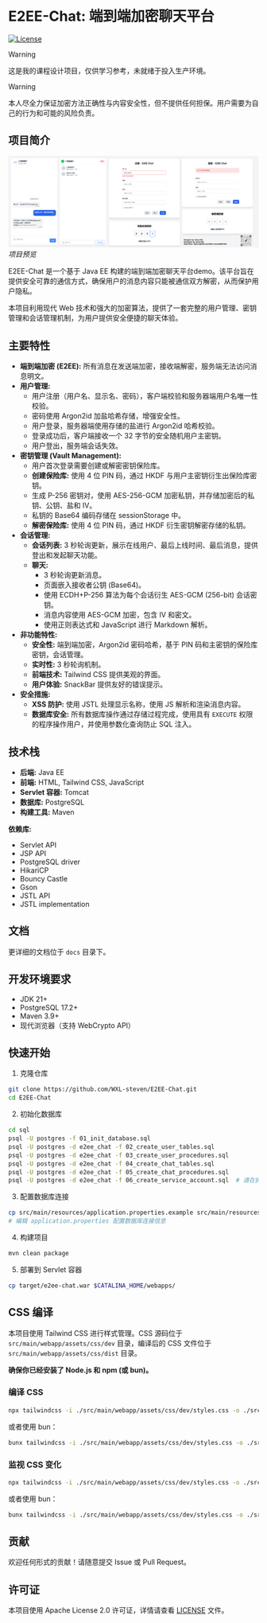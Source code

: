 # E2EE-Chat: 端到端加密聊天平台

[![License](https://img.shields.io/badge/License-Apache%202.0-blue.svg)](https://opensource.org/licenses/Apache-2.0)

> [!WARNING]
> 这是我的课程设计项目，仅供学习参考，未就绪于投入生产环境。

> [!WARNING]
> 本人尽全力保证加密方法正确性与内容安全性，但不提供任何担保。用户需要为自己的行为和可能的风险负责。

## 项目简介

![项目预览](docs/images/image.png)
*项目预览*

E2EE-Chat 是一个基于 Java EE 构建的端到端加密聊天平台demo。该平台旨在提供安全可靠的通信方式，确保用户的消息内容只能被通信双方解密，从而保护用户隐私。

本项目利用现代 Web 技术和强大的加密算法，提供了一套完整的用户管理、密钥管理和会话管理机制，为用户提供安全便捷的聊天体验。

## 主要特性

* **端到端加密 (E2EE):**  所有消息在发送端加密，接收端解密，服务端无法访问消息明文。
* **用户管理:**
    * 用户注册（用户名、显示名、密码），客户端校验和服务器端用户名唯一性校验。
    * 密码使用 Argon2id 加盐哈希存储，增强安全性。
    * 用户登录，服务器端使用存储的盐进行 Argon2id 哈希校验。
    * 登录成功后，客户端接收一个 32 字节的安全随机用户主密钥。
    * 用户登出，服务端会话失效。
* **密钥管理 (Vault Management):**
    * 用户首次登录需要创建或解密密钥保险库。
    * **创建保险库:** 使用 4 位 PIN 码，通过 HKDF 与用户主密钥衍生出保险库密钥。
    * 生成 P-256 密钥对，使用 AES-256-GCM 加密私钥，并存储加密后的私钥、公钥、盐和 IV。
    * 私钥的 Base64 编码存储在 sessionStorage 中。
    * **解密保险库:** 使用 4 位 PIN 码，通过 HKDF 衍生密钥解密存储的私钥。
* **会话管理:**
    * **会话列表:**  3 秒轮询更新，展示在线用户、最后上线时间、最后消息，提供登出和发起聊天功能。
    * **聊天:**
        * 3 秒轮询更新消息。
        * 页面嵌入接收者公钥 (Base64)。
        * 使用 ECDH+P-256 算法为每个会话衍生 AES-GCM (256-bit) 会话密钥。
        * 消息内容使用 AES-GCM 加密，包含 IV 和密文。
        * 使用正则表达式和 JavaScript 进行 Markdown 解析。
* **非功能特性:**
    * **安全性:** 端到端加密，Argon2id 密码哈希，基于 PIN 码和主密钥的保险库密钥，会话管理。
    * **实时性:** 3 秒轮询机制。
    * **前端技术:** Tailwind CSS 提供美观的界面。
    * **用户体验:** SnackBar 提供友好的错误提示。
* **安全措施:**
    * **XSS 防护:** 使用 JSTL 处理显示名称，使用 JS 解析和渲染消息内容。
    * **数据库安全:** 所有数据库操作通过存储过程完成，使用具有 `EXECUTE` 权限的程序操作用户，并使用参数化查询防止 SQL 注入。

## 技术栈

* **后端:** Java EE
* **前端:** HTML, Tailwind CSS, JavaScript
* **Servlet 容器:** Tomcat
* **数据库:** PostgreSQL
* **构建工具:** Maven

**依赖库:**

* Servlet API
* JSP API
* PostgreSQL driver
* HikariCP
* Bouncy Castle
* Gson
* JSTL API
* JSTL implementation

## 文档

更详细的文档位于 `docs` 目录下。

## 开发环境要求

- JDK 21+
- PostgreSQL 17.2+
- Maven 3.9+
- 现代浏览器（支持 WebCrypto API）

## 快速开始

1. 克隆仓库
```bash
git clone https://github.com/WXL-steven/E2EE-Chat.git
cd E2EE-Chat
```

2. 初始化数据库
```bash
cd sql
psql -U postgres -f 01_init_database.sql
psql -U postgres -d e2ee_chat -f 02_create_user_tables.sql
psql -U postgres -d e2ee_chat -f 03_create_user_procedures.sql
psql -U postgres -d e2ee_chat -f 04_create_chat_tables.sql
psql -U postgres -d e2ee_chat -f 05_create_chat_procedures.sql
psql -U postgres -d e2ee_chat -f 06_create_service_account.sql  # 请在执行前修改服务账号密码
```

3. 配置数据库连接
```bash
cp src/main/resources/application.properties.example src/main/resources/application.properties
# 编辑 application.properties 配置数据库连接信息
```

4. 构建项目
```bash
mvn clean package
```

5. 部署到 Servlet 容器
```bash
cp target/e2ee-chat.war $CATALINA_HOME/webapps/
```

## CSS 编译

本项目使用 Tailwind CSS 进行样式管理。CSS 源码位于 `src/main/webapp/assets/css/dev` 目录，编译后的 CSS 文件位于 `src/main/webapp/assets/css/dist` 目录。

**确保你已经安装了 Node.js 和 npm (或 bun)。**

### 编译 CSS

```bash
npx tailwindcss -i ./src/main/webapp/assets/css/dev/styles.css -o ./src/main/webapp/assets/css/dist/styles.css
```

或者使用 bun：

```bash
bunx tailwindcss -i ./src/main/webapp/assets/css/dev/styles.css -o ./src/main/webapp/assets/css/dist/styles.css
```

### 监视 CSS 变化

```bash
npx tailwindcss -i ./src/main/webapp/assets/css/dev/styles.css -o ./src/main/webapp/assets/css/dist/styles.css --watch
```

或者使用 bun：

```bash
bunx tailwindcss -i ./src/main/webapp/assets/css/dev/styles.css -o ./src/main/webapp/assets/css/dist/styles.css --watch
```

## 贡献

欢迎任何形式的贡献！请随意提交 Issue 或 Pull Request。

## 许可证

本项目使用 Apache License 2.0 许可证，详情请查看 [LICENSE](LICENSE) 文件。

